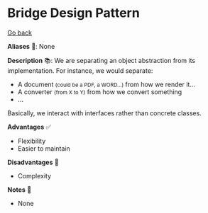 # Bridge Design Pattern

[Go back](../index.md#structural-)

<div class="row row-cols-md-2"><div>

**Aliases** 📌: None

**Description** 📚: We are separating an object abstraction from its implementation. For instance, we would separate:

* A document <small>(could be a PDF, a WORD...)</small> from how we render it... 
* A converter <small>(from X to Y)</small> from how we convert something
* ...

Basically, we interact with interfaces rather than concrete classes.
</div><div>

**Advantages** ✅

* Flexibility
* Easier to maintain

**Disadvantages** 🚫

* Complexity

**Notes** 📝

* None
</div></div>
